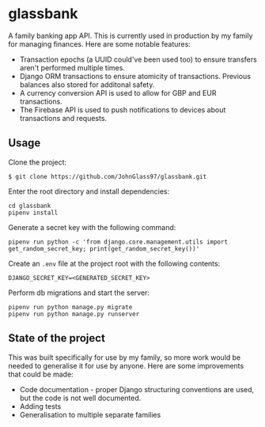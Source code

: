 # glassbank

A family banking app API. This is currently used in production by my family for managing finances.
Here are some notable features:

- Transaction epochs (a UUID could've been used too) to ensure transfers aren't performed multiple times.
- Django ORM transactions to ensure atomicity of transactions. Previous balances also stored for additonal safety.
- A currency conversion API is used to allow for GBP and EUR transactions.
- The Firebase API is used to push notifications to devices about transactions and requests.

## Usage

Clone the project:

```
$ git clone https://github.com/JohnGlass97/glassbank.git
```

Enter the root directory and install dependencies:

```
cd glassbank
pipenv install
```

Generate a secret key with the following command:

```
pipenv run python -c 'from django.core.management.utils import get_random_secret_key; print(get_random_secret_key())'
```

Create an `.env` file at the project root with the following contents:

```
DJANGO_SECRET_KEY=<GENERATED_SECRET_KEY>
```

Perform db migrations and start the server:

```
pipenv run python manage.py migrate
pipenv run python manage.py runserver
```

## State of the project

This was built specifically for use by my family, so more work would be needed to generalise it for use by anyone.
Here are some improvements that could be made:

- Code documentation - proper Django structuring conventions are used, but the code is not well documented.
- Adding tests
- Generalisation to multiple separate families
